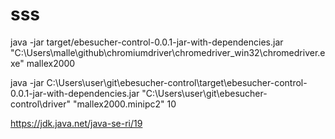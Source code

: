 # sss


java -jar target/ebesucher-control-0.0.1-jar-with-dependencies.jar "C:\\Users\\malle\\github\\chromiumdriver\\chromedriver_win32\\chromedriver.exe"   mallex2000


java -jar C:\Users\user\git\ebesucher-control\target\ebesucher-control-0.0.1-jar-with-dependencies.jar "C:\Users\user\git\\ebesucher-control\\driver"   "mallex2000.minipc2" 10

https://jdk.java.net/java-se-ri/19
